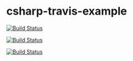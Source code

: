 # csharp-travis-example

[![Build Status](https://travis-ci.com/raulmarciano/csharp-travis-example.svg?branch=master)](https://travis-ci.com/raulmarciano/csharp-travis-example)

[![Build Status](https://travis-ci.com/raulmarciano/csharp-travis-example.svg?branch=dev)](https://travis-ci.com/raulmarciano/csharp-travis-example)

[![Build Status](https://travis-ci.com/raulmarciano/csharp-travis-example.svg?branch=broken)](https://travis-ci.com/raulmarciano/csharp-travis-example)
